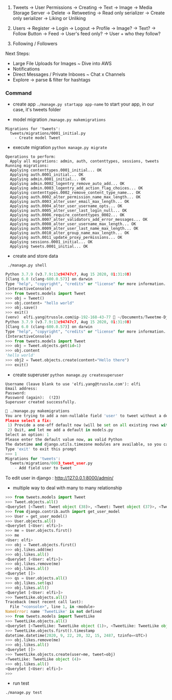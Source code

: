 1. Tweets
    -> User Permissions
        -> Creating
            -> Text
            -> Image -> Media Storage Server
        -> Delete
        -> Retweeting
            -> Read only serializer
            -> Create only serializer
        -> Liking or Unliking

2. Users
    -> Register
    -> Login
    -> Logout
    -> Profile
        -> Image?
        -> Text?
        -> Follow Button
    -> Feed
        -> User's feed only?
        -> User + who they follow?

3. Following / Followers


Next Steps:
- Large File Uploads for Images ~ Dive into AWS
- Notifications
- Direct Messages / Private Inboxes ~ Chat x Channels
- Explore -> parse & filter for hashtags



### Command

- create app
`./manage.py startapp app-name` to start your app, in our case, it's tweets folder 

- model migration
`/manage.py makemigrations `
```shell
Migrations for 'tweets':
  tweets/migrations/0001_initial.py
    - Create model Tweet
```
- execute migration
`python manage.py migrate`

```
Operations to perform:
  Apply all migrations: admin, auth, contenttypes, sessions, tweets
Running migrations:
  Applying contenttypes.0001_initial... OK
  Applying auth.0001_initial... OK
  Applying admin.0001_initial... OK
  Applying admin.0002_logentry_remove_auto_add... OK
  Applying admin.0003_logentry_add_action_flag_choices... OK
  Applying contenttypes.0002_remove_content_type_name... OK
  Applying auth.0002_alter_permission_name_max_length... OK
  Applying auth.0003_alter_user_email_max_length... OK
  Applying auth.0004_alter_user_username_opts... OK
  Applying auth.0005_alter_user_last_login_null... OK
  Applying auth.0006_require_contenttypes_0002... OK
  Applying auth.0007_alter_validators_add_error_messages... OK
  Applying auth.0008_alter_user_username_max_length... OK
  Applying auth.0009_alter_user_last_name_max_length... OK
  Applying auth.0010_alter_group_name_max_length... OK
  Applying auth.0011_update_proxy_permissions... OK
  Applying sessions.0001_initial... OK
  Applying tweets.0001_initial... OK
```


- create and store data 

` ./manage.py shell`  

```python
Python 3.7.9 (v3.7.9:13c94747c7, Aug 15 2020, 01:31:08) 
[Clang 6.0 (clang-600.0.57)] on darwin
Type "help", "copyright", "credits" or "license" for more information.
(InteractiveConsole)
>>> from tweets.models import Tweet
>>> obj = Tweet()
>>> obj.content= "hello world"
>>> obj.save()
>>> exit()
(venv)  elfi.yang@trussle.com@ip-192-168-43-77  ~/Documents/Tweetme-Django-React/tweetme   master ●  ./manage.py shell
Python 3.7.9 (v3.7.9:13c94747c7, Aug 15 2020, 01:31:08) 
[Clang 6.0 (clang-600.0.57)] on darwin
Type "help", "copyright", "credits" or "license" for more information.
(InteractiveConsole)
>>> from tweets.models import Tweet
>>> obj = Tweet.objects.get(id=1)
>>> obj.content
'hello world'
>>> obj2 = Tweet.objects.create(content="Hello there")
>>> exit()
```

- create superuser
`python manage.py createsuperuser`
```   
Username (leave blank to use 'elfi.yang@trussle.com'): elfi
Email address: 
Password: 
Password (again):  (!23)
Superuser created successfully.
```
```python
 ./manage.py makemigrations
You are trying to add a non-nullable field 'user' to tweet without a default; we can't do that (the database needs something to populate existing rows).
Please select a fix:
 1) Provide a one-off default now (will be set on all existing rows with a null value for this column)
 2) Quit, and let me add a default in models.py
Select an option: 1
Please enter the default value now, as valid Python
The datetime and django.utils.timezone modules are available, so you can do e.g. timezone.now
Type 'exit' to exit this prompt
>>> 1
Migrations for 'tweets':
  tweets/migrations/0003_tweet_user.py
    - Add field user to tweet
```

To edit user in django : http://127.0.0.1:8000/admin/


- multiple way to deal with many to many relationship 

```python
>>> from tweets.models import Tweet
>>> Tweet.objects.all()
<QuerySet [<Tweet: Tweet object (38)>, <Tweet: Tweet object (37)>, <Tweet: Tweet object (36)>, <Tweet: Tweet object (35)>, <Tweet: Tweet object (34)>, <Tweet: Tweet object (33)>, <Tweet: Tweet object (32)>, <Tweet: Tweet object (31)>, <Tweet: Tweet object (30)>, <Tweet: Tweet object (29)>, <Tweet: Tweet object (28)>, <Tweet: Tweet object (27)>, <Tweet: Tweet object (26)>, <Tweet: Tweet object (25)>, <Tweet: Tweet object (24)>, <Tweet: Tweet object (23)>, <Tweet: Tweet object (22)>, <Tweet: Tweet object (21)>, <Tweet: Tweet object (20)>, <Tweet: Tweet object (19)>, '...(remaining elements truncated)...']>
>>> from django.contrib.auth import get_user_model
>>> User = get_user_model()
>>> User.objects.all()
<QuerySet [<User: elfi>]>
>>> me = User.objects.first()
>>> me
<User: elfi>
>>> obj = Tweet.objects.first()
>>> obj.likes.add(me)
>>> obj.likes.all()
<QuerySet [<User: elfi>]>
>>> obj.likes.remove(me)
>>> obj.likes.all()
<QuerySet []>
>>> qs = User.objects.all()
>>> obj.likes.set(qs)
>>> obj.likes.all()
<QuerySet [<User: elfi>]>
>>> TweetLike.objects.all()
Traceback (most recent call last):
  File "<console>", line 1, in <module>
NameError: name 'TweetLike' is not defined
>>> from tweets.models import TweetLike
>>> TweetLike.objects.all()
<QuerySet [<TweetLike: TweetLike object (1)>, <TweetLike: TweetLike object (3)>]>
>>> TweetLike.objects.first().timestamp
datetime.datetime(2020, 9, 22, 20, 32, 15, 2487, tzinfo=<UTC>)
>>> obj.likes.remove(me)
>>> obj.likes.all()
<QuerySet []>
>>> TweetLike.objects.create(user=me, tweet=obj)
<TweetLike: TweetLike object (4)>
>>> obj.likes.all()
<QuerySet [<User: elfi>]>
>>> 
```

- run test

`./manage.py test`